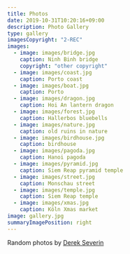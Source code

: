 ```yaml
---
title: Photos
date: 2019-10-31T10:20:16+09:00
description: Photo Gallery
type: gallery
imagesCopyright: "2-REC"
images:
  - image: images/bridge.jpg
    caption: Ninh Binh bridge
    copyright: "other copyright"
  - image: images/coast.jpg
    caption: Porto coast
  - image: images/boat.jpg
    caption: Porto
  - image: images/dragon.jpg
    caption: Hoi An lantern dragon
  - image: images/forest.jpg
    caption: Hallerbos bluebells
  - image: images/nature.jpg
    caption: old ruins in nature
  - image: images/birdhouse.jpg
    caption: birdhouse
  - image: images/pagoda.jpg
    caption: Hanoi pagoda
  - image: images/pyramid.jpg
    caption: Siem Reap pyramid temple
  - image: images/street.jpg
    caption: Monschau street
  - image: images/temple.jpg
    caption: Siem Reap temple
  - image: images/xmas.jpg
    caption: Köln Xmas market
image: gallery.jpg
summaryImagePosition: right
---
```


Random photos by <a href="https://derekseverin.netlify.app/" target="_blank">Derek Severin</a>